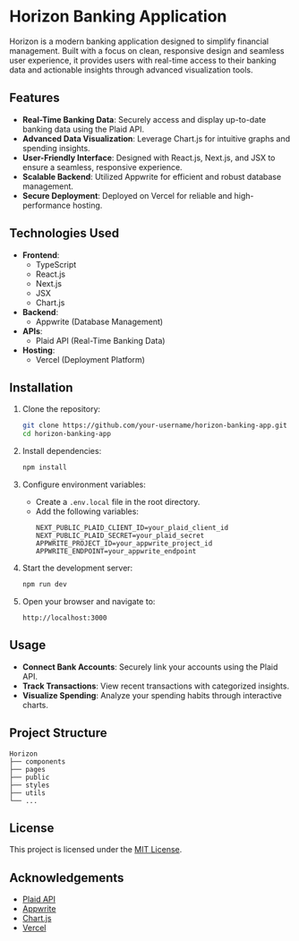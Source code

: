 # Horizon Banking Application

Horizon is a modern banking application designed to simplify financial management. Built with a focus on clean, responsive design and seamless user experience, it provides users with real-time access to their banking data and actionable insights through advanced visualization tools.

## Features

- **Real-Time Banking Data**: Securely access and display up-to-date banking data using the Plaid API.
- **Advanced Data Visualization**: Leverage Chart.js for intuitive graphs and spending insights.
- **User-Friendly Interface**: Designed with React.js, Next.js, and JSX to ensure a seamless, responsive experience.
- **Scalable Backend**: Utilized Appwrite for efficient and robust database management.
- **Secure Deployment**: Deployed on Vercel for reliable and high-performance hosting.

## Technologies Used

- **Frontend**:
  - TypeScript
  - React.js
  - Next.js
  - JSX
  - Chart.js
- **Backend**:
  - Appwrite (Database Management)
- **APIs**:
  - Plaid API (Real-Time Banking Data)
- **Hosting**:
  - Vercel (Deployment Platform)

## Installation

1. Clone the repository:
   ```bash
   git clone https://github.com/your-username/horizon-banking-app.git
   cd horizon-banking-app
   ```

2. Install dependencies:
   ```bash
   npm install
   ```

3. Configure environment variables:
   - Create a `.env.local` file in the root directory.
   - Add the following variables:
     ```env
     NEXT_PUBLIC_PLAID_CLIENT_ID=your_plaid_client_id
     NEXT_PUBLIC_PLAID_SECRET=your_plaid_secret
     APPWRITE_PROJECT_ID=your_appwrite_project_id
     APPWRITE_ENDPOINT=your_appwrite_endpoint
     ```

4. Start the development server:
   ```bash
   npm run dev
   ```

5. Open your browser and navigate to:
   ```
   http://localhost:3000
   ```

## Usage

- **Connect Bank Accounts**: Securely link your accounts using the Plaid API.
- **Track Transactions**: View recent transactions with categorized insights.
- **Visualize Spending**: Analyze your spending habits through interactive charts.

## Project Structure

```
Horizon
├── components
├── pages
├── public
├── styles
├── utils
└── ...
```

## License

This project is licensed under the [MIT License](./LICENSE).

## Acknowledgements

- [Plaid API](https://plaid.com/)
- [Appwrite](https://appwrite.io/)
- [Chart.js](https://www.chartjs.org/)
- [Vercel](https://vercel.com/)
